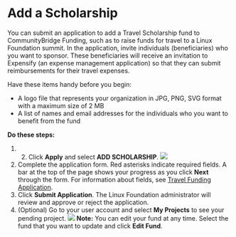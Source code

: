 # Add a Scholarship

You can submit an application to add a Travel Scholarship fund to CommunityBridge Funding, such as to raise funds for travel to a Linux Foundation summit. In the application, invite individuals \(beneficiaries\) who you want to sponsor. These beneficiaries will receive an invitation to Expensify \(an expense management application\) so that they can submit reimbursements for their travel expenses.

Have these items handy before you begin:

* A logo file that represents your organization in JPG, PNG, SVG format with a maximum size of 2 MB
* A list of names and email addresses for the individuals who you want to benefit from the fund

**Do these steps:**

1. 2. Click **Apply** and select **ADD SCHOLARSHIP**. ![](https://firebasestorage.googleapis.com/v0/b/gitbook-28427.appspot.com/o/assets%2Flinux-foundation-documentation%2F-M2D_dS1B24qzcG9ihj9%2F-M2DaMtQg-Iicip7_9O7%2F7418558.png?generation=1584014142257662&alt=media)
3. Complete the application form. Red asterisks indicate required fields. A bar at the top of the page shows your progress as you click **Next** through the form. For information about fields, see [Travel Funding Application](../travel-funding-application.md).
4. Click **Submit Application**. The Linux Foundation administrator will review and approve or reject the application.
5. \(Optional\) Go to your user account and select **My Projects** to see your pending project. ![](https://firebasestorage.googleapis.com/v0/b/gitbook-28427.appspot.com/o/assets%2Flinux-foundation-documentation%2F-M2D_dS1B24qzcG9ihj9%2F-M2DaMtR671uNiI5nWx_%2F7418559.png?generation=1584014142238223&alt=media) **Note:** You can edit your fund at any time. Select the fund that you want to update and click **Edit Fund**.

